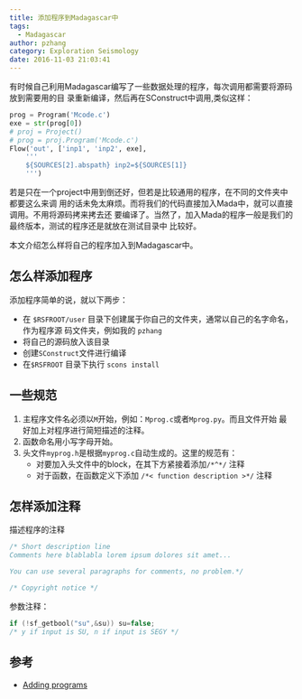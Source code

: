 ```yaml
---
title: 添加程序到Madagascar中
tags:
  - Madagascar
author: pzhang
category: Exploration Seismology
date: 2016-11-03 21:03:41
---
```



有时候自己利用Madagascar编写了一些数据处理的程序，每次调用都需要将源码放到需要用的目
录重新编译，然后再在SConstruct中调用,类似这样：

``` python
prog = Program('Mcode.c')
exe = str(prog[0])
# proj = Project()
# prog = proj.Program('Mcode.c')
Flow('out', ['inp1', 'inp2', exe],
    '''
    ${SOURCES[2].abspath} inp2=${SOURCES[1]}
    ''')
```
若是只在一个project中用到倒还好，但若是比较通用的程序，在不同的文件夹中都要这么来调
用的话未免太麻烦。而将我们的代码直接加入Mada中，就可以直接调用。不用将源码拷来拷去还
要编译了。当然了，加入Mada的程序一般是我们的最终版本，测试的程序还是就放在测试目录中
比较好。

本文介绍怎么样将自己的程序加入到Madagascar中。

<!--more-->

## 怎么样添加程序

添加程序简单的说，就以下两步：

- 在 `$RSFROOT/user` 目录下创建属于你自己的文件夹，通常以自己的名字命名，作为程序源
码文件夹，例如我的 `pzhang`
- 将自己的源码放入该目录
- 创建`SConstruct`文件进行编译
- 在`$RSFROOT` 目录下执行 `scons install`


## 一些规范

1. 主程序文件名必须以`M`开始，例如：`Mprog.c`或者`Mprog.py`。而且文件开始
最好加上对程序进行简短描述的注释。
2. 函数命名用小写字母开始。
3. 头文件`myprog.h`是根据`myprog.c`自动生成的。这里的规范有：
    - 对要加入头文件中的block，在其下方紧接着添加`/*^*/` 注释
    - 对于函数，在函数定义下添加 `/*< function description >*/` 注释

## 怎样添加注释

描述程序的注释

``` c
/* Short description line
Comments here blablabla lorem ipsum dolores sit amet...

You can use several paragraphs for comments, no problem.*/

/* Copyright notice */
```

参数注释：

```c
if (!sf_getbool("su",&su)) su=false;
/* y if input is SU, n if input is SEGY */
```

## 参考
- [Adding programs](http://www.ahay.org/wiki/Adding_new_programs_to_Madagascar)
